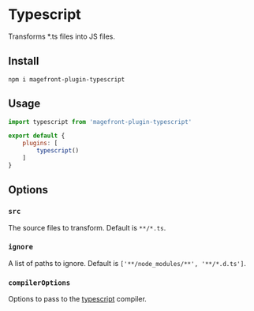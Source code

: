 # Typescript

Transforms *.ts files into JS files.

## Install

    npm i magefront-plugin-typescript

## Usage

```js
import typescript from 'magefront-plugin-typescript'

export default {
    plugins: [
        typescript()
    ]
}
```

## Options

### `src`

The source files to transform. Default is `**/*.ts`.

### `ignore`

A list of paths to ignore. Default is `['**/node_modules/**', '**/*.d.ts']`.

### `compilerOptions`

Options to pass to the [typescript](https://www.typescriptlang.org/docs/handbook/compiler-options.html) compiler.
